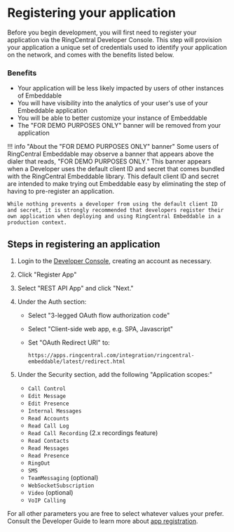 # Registering your application

Before you begin development, you will first need to register your application via the RingCentral Developer Console. This step will provision your application a unique set of credentials used to identify your application on the network, and comes with the benefits listed below.

### Benefits

* Your application will be less likely impacted by users of other instances of Embeddable
* You will have visibility into the analytics of your user's use of your Embeddable application
* You will be able to better customize your instance of Embeddable
* The "FOR DEMO PURPOSES ONLY" banner will be removed from your application

!!! info "About the "FOR DEMO PURPOSES ONLY" banner" 
    Some users of RingCentral Embeddable may observe a banner that appears above the dialer that reads, "FOR DEMO PURPOSES ONLY." This banner appears when a Developer uses the default client ID and secret that comes bundled with the RingCentral Embeddable library. This default client ID and secret are intended to make trying out Embeddable easy by eliminating the step of having to pre-register an application. 

    While nothing prevents a developer from using the default client ID and secret, it is strongly recommended that developers register their own application when deploying and using RingCentral Embeddable in a production context.

## Steps in registering an application

1. Login to the [Developer Console](https://developers.ringcentral.com/login.html), creating an account as necessary.

2. Click "Register App"

3. Select "REST API App" and click "Next."

4. Under the Auth section:
    * Select "3-legged OAuth flow authorization code" 
	* Select "Client-side web app, e.g. SPA, Javascript"
    * Set "OAuth Redirect URI" to:
	  
	     `https://apps.ringcentral.com/integration/ringcentral-embeddable/latest/redirect.html`

5. Under the Security section, add the following "Application scopes:"
    * `Call Control`
    * `Edit Message`
    * `Edit Presence`
    * `Internal Messages`
    * `Read Accounts`
    * `Read Call Log`
    * `Read Call Recording` (2.x recordings feature)
    * `Read Contacts`
    * `Read Messages`
    * `Read Presence`
    * `RingOut`
    * `SMS`
    * `TeamMessaging` (optional)
    * `WebSocketSubscription`
    * `Video` (optional)
    * `VoIP Calling`

For all other parameters you are free to select whatever values your prefer. Consult the Developer Guide to learn more about [app registration](https://developers.ringcentral.com/guide/getting-started/register-app).
